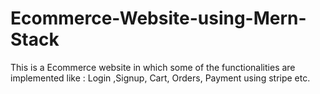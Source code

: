# Ecommerce-Website-using-Mern-Stack
This is a Ecommerce website in which some of the functionalities are implemented like : Login ,Signup, Cart, Orders, Payment using stripe etc.
